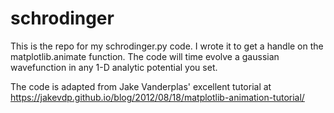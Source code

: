 # schrodinger

This is the repo for my schrodinger.py code.  I wrote it to get a handle on the matplotlib.animate function.  The code will time evolve a gaussian wavefunction in any 1-D analytic potential you set.

The code is adapted from Jake Vanderplas' excellent tutorial at https://jakevdp.github.io/blog/2012/08/18/matplotlib-animation-tutorial/
